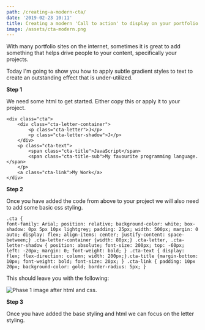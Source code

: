 ```yaml
---
path: /creating-a-modern-cta/
date: '2019-02-23 10:11'
title: Creating a modern 'Call to action' to display on your portfolio site
image: /assets/cta-modern.png
---
```

With many portfolio sites on the internet, sometimes it is great to add something that helps drive people to your content, specifically your projects.

Today I'm going to show you how to apply subtle gradient styles to text to create an outstanding effect that is under-utilized.

**Step 1**

We need some html to get started. Either copy this or apply it to your project.

```
<div class="cta">
    <div class="cta-letter-container">
        <p class="cta-letter">J</p>
        <p class="cta-letter-shadow">J</p>
    </div>
    <p class="cta-text">
        <span class="cta-title">JavaScript</span>
        <span class="cta-title-sub">My favourite programming language.</span>
    </p>
    <a class="cta-link">My Work</a>
</div>
```

**Step 2**

Once you have added the code from above to your project we will also need to add some basic css styling.

```
.cta { 
font-family: Arial; position: relative; background-color: white; box-shadow: 0px 5px 10px lightgrey; padding: 25px; width: 500px; margin: 0 auto; display: flex; align-items: center; justify-content: space-between;} .cta-letter-container {width: 80px;} .cta-letter, .cta-letter-shadow { position: absolute; font-size: 200px; top: -60px; left: -20px; margin: 0; font-weight: bold; } .cta-text { display: flex; flex-direction: column; width: 200px;}.cta-title {margin-bottom: 10px; font-weight: bold; font-size: 20px; } .cta-link { padding: 10px 20px; background-color: gold; border-radius: 5px; }
```

This should leave you with the following: 

![Phase 1 image after html and css.](/assets/letter-phase-1.png "Phase 1 image")

**Step 3**

Once you have added the base styling and html we can focus on the letter styling.

